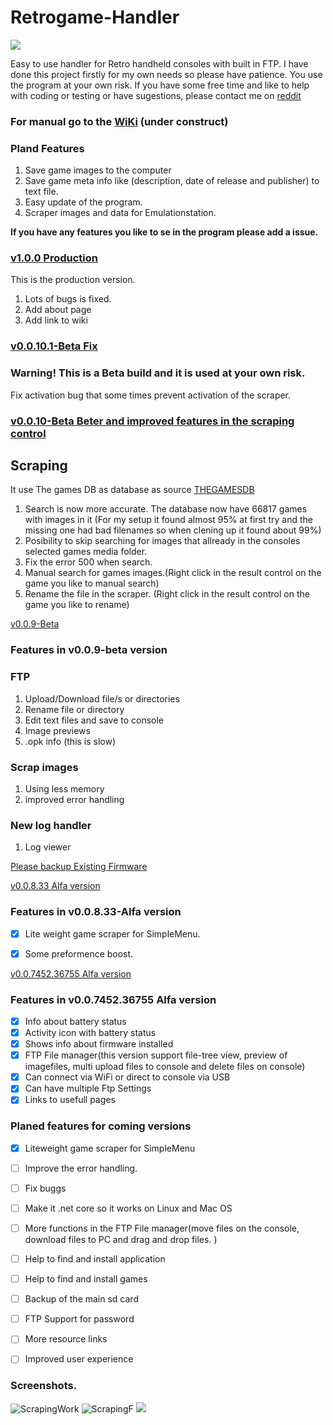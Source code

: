 # Retrogame-Handler

![](http://timeonline.se/RGHandler/images/TimeOnlineLogoV3.png)



Easy to use handler for Retro handheld consoles with built in FTP. 
I have done this project firstly for my own needs so please have patience. You use the program at your own risk.
If you have some free time and like to help with coding or testing or have sugestions, please contact me on [reddit](https://www.reddit.com/user/nikryd/)

### For manual go to the [WiKi](https://github.com/nikryden/Retrogame-Handler/wiki) (under construct)

### Pland Features
1. Save game images to the computer
2. Save game meta info like (description, date of release and publisher) to text file.
3. Easy update of the program.
4. Scraper images and data for Emulationstation.

**If you have any features you like to se in the program please add a issue.**


### [v1.0.0 Production](https://github.com/nikryden/Retrogame-Handler/releases/tag/v1.0.0)

This is the production version.

1. Lots of bugs is fixed.
2. Add about page
3. Add link to wiki


### [v0.0.10.1-Beta Fix](https://github.com/nikryden/Retrogame-Handler/tree/0.0.10.1-beta)
### Warning! This is a Beta build and it is used at your own risk.
  Fix activation bug that some times prevent activation of the scraper.
  
### [v0.0.10-Beta Beter and improved features in the scraping control](https://github.com/nikryden/Retrogame-Handler/releases/tag/0.0.10-beta)

## Scraping ##

It use The games DB as database as source [THEGAMESDB](https://thegamesdb.net/)
1. Search is now more accurate. The database now have 66817 games with images in it (For my setup it found almost 95% at first try and the missing one had bad filenames so when clening up it found about 99%)
2. Posibility to skip searching for images that allready in the consoles selected games media folder.
3. Fix the error 500  when search.
4. Manual search for games images.(Right click in the result control on the game you like to manual search)
5. Rename the file in the scraper. (Right click in the result control on the game you like to rename)

[v0.0.9-Beta](https://github.com/nikryden/Retrogame-Handler/releases/tag/0.0.9-beta)
### Features in v0.0.9-beta version

### FTP ###
1. Upload/Download file/s or directories
2. Rename file or directory
3. Edit text files and save to console
4. Image previews 
5. .opk info (this is slow)


### Scrap images  ###
1. Using less memory
2. improved error handling 

### New log handler ###
1. Log viewer

[Please backup Existing Firmware](http://wagnerstechtalk.com/rg350tips/#Backup_Existing_Firmware)

[v0.0.8.33 Alfa version](https://github.com/nikryden/Retrogame-Handler/releases/tag/0.0.8.33-Alpha)

### Features in v0.0.8.33-Alfa version
 - [x] Lite weight game scraper for SimpleMenu.
 - [x] Some preformence boost.


[v0.0.7452.36755 Alfa version](https://github.com/nikryden/Retrogame-Handler/releases)

 ### Features in v0.0.7452.36755 Alfa version

- [x] Info about battery status
- [x] Activity icon with battery status
- [x] Shows info about firmware installed
- [x] FTP File manager(this version support file-tree view, preview of imagefiles, multi upload files to console and delete files on console)
- [x] Can connect via WiFi or direct to console via USB
- [x] Can have multiple Ftp Settings
- [x] Links to usefull pages

### Planed features for coming versions

- [X] Liteweight game scraper for SimpleMenu 
- [ ] Improve the error handling. 
- [ ] Fix buggs 
- [ ] Make it .net core so it works on Linux and Mac OS 

- [ ] More functions in the FTP File manager(move files on the console, download files to PC and drag and drop files. ) 
- [ ] Help to find and install application
- [ ] Help to find and install games
- [ ] Backup of the main sd card

- [ ] FTP Support for password

- [ ] More resource links
- [ ] Improved user experience
 
 ### Screenshots. 

![ScrapingWork](https://user-images.githubusercontent.com/7419588/85471994-8c8b4e00-b5b1-11ea-917f-3a50d658af49.png)
![ScrapingF](https://user-images.githubusercontent.com/7419588/85430577-96e12400-b580-11ea-959c-7e68f6454502.png)
![](http://timeonline.se/RGHandler/images/FTPExplorer.png)

